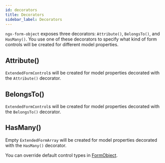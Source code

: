 ```yaml
---
id: decorators
title: Decorators
sidebar_label: Decorators
---
```


`ngx-form-object` exposes three decorators: `Attribute()`, `BelongsTo()`, and `HasMany()`.
You use one of these decorators to specify what kind of form controls will be created for different model properties.

## Attribute()
`ExtendedFormControl`s will be created for model properties decorated with the `Attribute()` decorator.

## BelongsTo()
`ExtendedFormControl`s will be created for model properties decorated with the `BelongsTo()` decorator.

## HasMany()
Empty `ExtendedFormArray` will be created for model properties decorated with the `HasMany()` decorator.

You can override default control types in [FormObject](form-object.md).